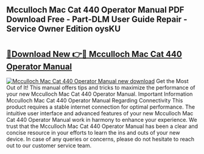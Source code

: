 ## Mcculloch Mac Cat 440 Operator Manual PDF Download Free - Part-DLM User Guide Repair - Service Owner Edition oysKU

# <h2><a href="http://bc88229.oget.top/?id=Mcculloch+Mac+Cat+440+Operator+Manual">🔗Download New 👉🔴 Mcculloch Mac Cat 440 Operator Manual</a></h2>

[![Mcculloch Mac Cat 440 Operator Manual new download](https://i.imgur.com/5g1atiW.png)](http://bc88229.oget.top/?id=Mcculloch+Mac+Cat+440+Operator+Manual)
Get the Most Out of It! This manual offers tips and tricks to maximize the performance of your new Mcculloch Mac Cat 440 Operator Manual. Important Information Mcculloch Mac Cat 440 Operator Manual Regarding Connectivity This product requires a stable internet connection for optimal performance. The intuitive user interface and advanced features of your new Mcculloch Mac Cat 440 Operator Manual work in harmony to enhance your experience. We trust that the Mcculloch Mac Cat 440 Operator Manual has been a clear and concise resource in your efforts to learn the ins and outs of your new device. In case of any queries or concerns, please do not hesitate to reach out to our customer service team.
